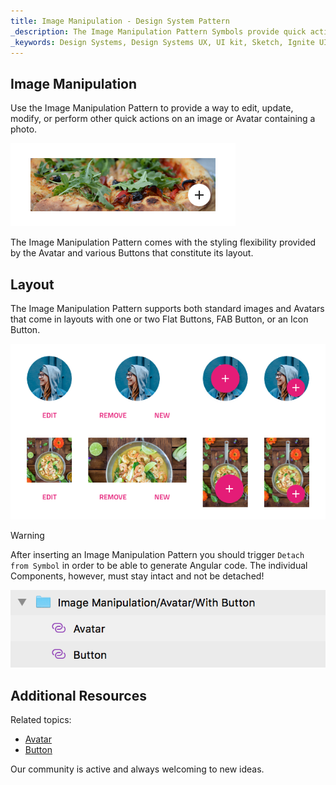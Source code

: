 ```yaml
---
title: Image Manipulation - Design System Pattern
_description: The Image Manipulation Pattern Symbols provide quick actions for an image that they affect.
_keywords: Design Systems, Design Systems UX, UI kit, Sketch, Ignite UI for Angular, Sketch to Angular, Angular, Angular Design System, Export code from Sketch, Design Kits for Angular, Sketch HTML, Sketch to HTML, Sketch UI kits
---
```


## Image Manipulation

Use the Image Manipulation Pattern to provide a way to edit, update, modify, or perform other quick actions on an image or Avatar containing a photo.

<img src="../images/image-manip_demo.png" srcset="../images/image-manip_demo@2x.png 2x" />

The Image Manipulation Pattern comes with the styling flexibility provided by the Avatar and various Buttons that constitute its layout.

## Layout

The Image Manipulation Pattern supports both standard images and Avatars that come in layouts with one or two Flat Buttons, FAB Button, or an Icon Button.

<img src="../images/image-manip_layout.png" srcset="../images/image-manip_layout@2x.png 2x" />

> [!WARNING]
> After inserting an Image Manipulation Pattern you should trigger `Detach from Symbol` in order to be able to generate Angular code. The individual Components, however, must stay intact and not be detached!

<img src="../images/image_manipulation_detach.png" />

## Additional Resources

Related topics:

- [Avatar](../components/avatar.md)
- [Button](../components/button.md)
  <div class="divider--half"></div>

Our community is active and always welcoming to new ideas.


